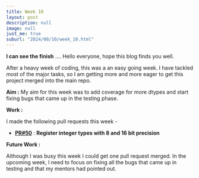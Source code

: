 ```yaml
---
title: Week 10
layout: post
description: null
image: null
just_me: true
suburl: "2024/08/10/week_10.html"
---
```

**I can see the finish**
.... Hello everyone, hope this blog finds you well.

After a heavy week of coding, this was a an easy going week. I have tackled most of the major tasks, so I am getting more and more eager to get this project merged into the main repo.

**Aim :** 
My aim for this week was to add coverage for more dtypes and start fixing bugs that came up in the testing phase.

**Work :** 

I made the following pull requests this week -

- **[PR#50](https://github.com/pocketpy/gsoc-2024-dev/pull/50)** : **Register integer types with 8 and 16 bit precision**

**Future Work :**

Although I was busy this week I could get one pull request merged. In the upcoming week, I need to focus on fixing all the bugs that came up in testing and that my mentors had pointed out.
